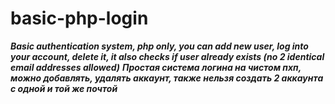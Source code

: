 # basic-php-login
***Basic authentication system, php only, you can add new user, log into your account, delete it, it also checks if user already exists (no 2 identical email addresses allowed)***
***Простая система логина на чистом пхп, можно добавлять, удалять аккаунт, также нельзя создать 2 аккаунта с одной и той же почтой***
